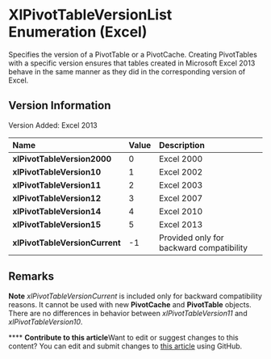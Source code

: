 
# XlPivotTableVersionList Enumeration (Excel)

Specifies the version of a PivotTable or a PivotCache. Creating PivotTables with a specific version ensures that tables created in Microsoft Excel 2013 behave in the same manner as they did in the corresponding version of Excel.


## Version Information

Version Added: Excel 2013 



|**Name**|**Value**|**Description**|
|:-----|:-----|:-----|
| **xlPivotTableVersion2000**|0|Excel 2000|
| **xlPivotTableVersion10**|1|Excel 2002|
| **xlPivotTableVersion11**|2|Excel 2003|
| **xlPivotTableVersion12**|3|Excel 2007|
| **xlPivotTableVersion14**|4|Excel 2010|
| **xlPivotTableVersion15**|5|Excel 2013|
| **xlPivotTableVersionCurrent**|-1|Provided only for backward compatibility|

## Remarks


**Note**   _xlPivotTableVersionCurrent_ is included only for backward compatibility reasons. It cannot be used with new **PivotCache** and **PivotTable** objects. There are no differences in behavior between _xlPivotTableVersion11_ and _xlPivotTableVersion10_. 


****   **Contribute to this article**Want to edit or suggest changes to this content? You can edit and submit changes to  [this article](https://github.com/jhershey00/VBA_Excel_Test/OpenXMLCon/articles/a9b1ea64-53a1-0fd5-208e-b609b31c1c64.md) using GitHub.

